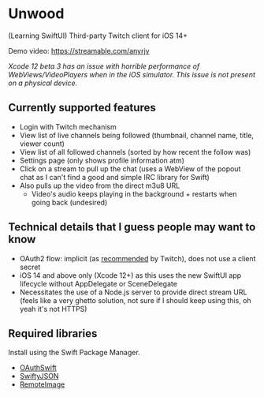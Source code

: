 # Unwood
(Learning SwiftUI) Third-party Twitch client for iOS 14+

Demo video: https://streamable.com/anyrjv

*Xcode 12 beta 3 has an issue with horrible performance of WebViews/VideoPlayers when in the iOS simulator. This issue is not present on a physical device.*

## Currently supported features
- Login with Twitch mechanism
- View list of live channels being followed (thumbnail, channel name, title, viewer count)
- View list of all followed channels (sorted by how recent the follow was)
- Settings page (only shows profile information atm)
- Click on a stream to pull up the chat (uses a WebView of the popout chat as I can't find a good and simple IRC library for Swift)
- Also pulls up the video from the direct m3u8 URL
  - Video's audio keeps playing in the background + restarts when going back (undesired)

## Technical details that I guess people may want to know ##
- OAuth2 flow: implicit (as [recommended](https://dev.twitch.tv/docs/authentication#getting-tokens) by Twitch), does not use a client secret
- iOS 14 and above only (Xcode 12+) as this uses the new SwiftUI app lifecycle without AppDelegate or SceneDelegate
- Necessitates the use of a Node.js server to provide direct stream URL (feels like a very ghetto solution, not sure if I should keep using this, oh yeah it's not HTTPS)

## Required libraries ##
Install using the Swift Package Manager.
- [OAuthSwift](https://github.com/OAuthSwift/OAuthSwift)
- [SwiftyJSON](https://github.com/SwiftyJSON/SwiftyJSON)
- [RemoteImage](https://github.com/crelies/RemoteImage)
